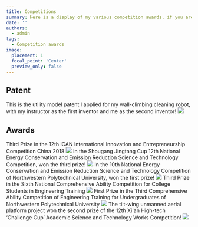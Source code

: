 ```yaml
---
title: Competitions
summary: Here is a display of my various competition awards, if you are interested you can click to see them！
date: ''
authors:
  - admin
tags:
  - Competition awards
image:
  placement: 1
  focal_point: 'Center'
  preview_only: false
---
```


## Patent
This is the utility model patent I applied for my wall-climbing cleaning robot, with my instructor as the first inventor and me as the second inventor!
![](./featured.jpg)

## Awards
Third Prize in the 12th iCAN International Innovation and Entrepreneurship Competition China 2018
![](./2.jpg)
In the Shougang Jingtang Cup 12th National Energy Conservation and Emission Reduction Science and Technology Competition, won the third prize!
![](./3.jpg)
In the 10th National Energy Conservation and Emission Reduction Science and Technology Competition of Northwestern Polytechnical University, won the first prize!
![](./7.jpg)
Third Prize in the Sixth National Comprehensive Ability Competition for College Students in Engineering Training
![](./4.jpg)
First Prize in the Third Comprehensive Ability Competition of Engineering Training for Undergraduates of Northwestern Polytechnical University
![](./5.jpg)
The tilt-wing unmanned aerial platform project won the second prize of the 12th Xi'an High-tech ‘Challenge Cup’ Academic Science and Technology Works Competition!
![](./6.jpg)